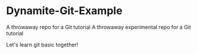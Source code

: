 # Dynamite-Git-Example

A throwaway repo for a Git tutorial
A throwaway experimental repo for a Git tutorial

Let's learn git basic together!
